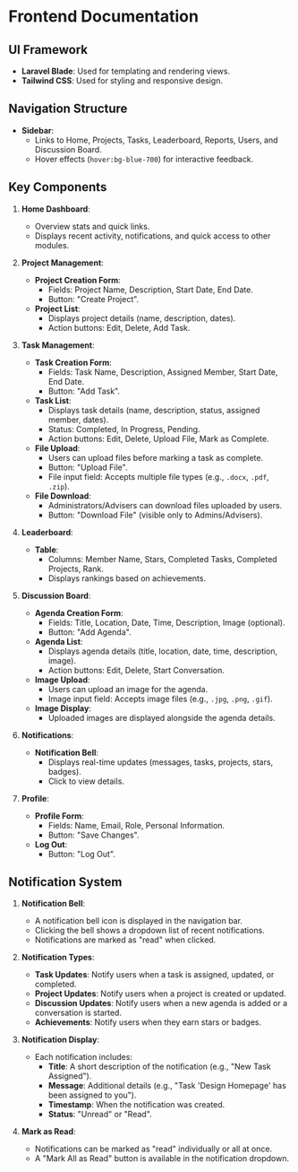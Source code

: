 # **Frontend Documentation**

## **UI Framework**
- **Laravel Blade**: Used for templating and rendering views.
- **Tailwind CSS**: Used for styling and responsive design.

## **Navigation Structure**
- **Sidebar**:
  - Links to Home, Projects, Tasks, Leaderboard, Reports, Users, and Discussion Board.
  - Hover effects (`hover:bg-blue-700`) for interactive feedback.

## **Key Components**
1. **Home Dashboard**:
   - Overview stats and quick links.
   - Displays recent activity, notifications, and quick access to other modules.

2. **Project Management**:
   - **Project Creation Form**:
     - Fields: Project Name, Description, Start Date, End Date.
     - Button: "Create Project".
   - **Project List**:
     - Displays project details (name, description, dates).
     - Action buttons: Edit, Delete, Add Task.

3. **Task Management**:
   - **Task Creation Form**:
     - Fields: Task Name, Description, Assigned Member, Start Date, End Date.
     - Button: "Add Task".
   - **Task List**:
     - Displays task details (name, description, status, assigned member, dates).
     - Status: Completed, In Progress, Pending.
     - Action buttons: Edit, Delete, Upload File, Mark as Complete.
   - **File Upload**:
     - Users can upload files before marking a task as complete.
     - Button: "Upload File".
     - File input field: Accepts multiple file types (e.g., `.docx`, `.pdf`, `.zip`).
   - **File Download**:
     - Administrators/Advisers can download files uploaded by users.
     - Button: "Download File" (visible only to Admins/Advisers).

4. **Leaderboard**:
   - **Table**:
     - Columns: Member Name, Stars, Completed Tasks, Completed Projects, Rank.
     - Displays rankings based on achievements.

5. **Discussion Board**:
   - **Agenda Creation Form**:
     - Fields: Title, Location, Date, Time, Description, Image (optional).
     - Button: "Add Agenda".
   - **Agenda List**:
     - Displays agenda details (title, location, date, time, description, image).
     - Action buttons: Edit, Delete, Start Conversation.
   - **Image Upload**:
     - Users can upload an image for the agenda.
     - Image input field: Accepts image files (e.g., `.jpg`, `.png`, `.gif`).
   - **Image Display**:
     - Uploaded images are displayed alongside the agenda details.

6. **Notifications**:
   - **Notification Bell**:
     - Displays real-time updates (messages, tasks, projects, stars, badges).
     - Click to view details.

7. **Profile**:
   - **Profile Form**:
     - Fields: Name, Email, Role, Personal Information.
     - Button: "Save Changes".
   - **Log Out**:
     - Button: "Log Out".

## **Notification System**
1. **Notification Bell**:
   - A notification bell icon is displayed in the navigation bar.
   - Clicking the bell shows a dropdown list of recent notifications.
   - Notifications are marked as "read" when clicked.

2. **Notification Types**:
   - **Task Updates**: Notify users when a task is assigned, updated, or completed.
   - **Project Updates**: Notify users when a project is created or updated.
   - **Discussion Updates**: Notify users when a new agenda is added or a conversation is started.
   - **Achievements**: Notify users when they earn stars or badges.

3. **Notification Display**:
   - Each notification includes:
     - **Title**: A short description of the notification (e.g., "New Task Assigned").
     - **Message**: Additional details (e.g., "Task 'Design Homepage' has been assigned to you").
     - **Timestamp**: When the notification was created.
     - **Status**: "Unread" or "Read".

4. **Mark as Read**:
   - Notifications can be marked as "read" individually or all at once.
   - A "Mark All as Read" button is available in the notification dropdown.